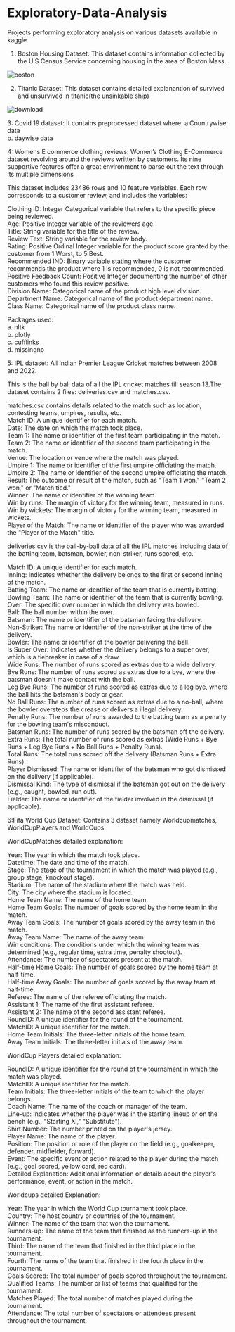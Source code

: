 # Exploratory-Data-Analysis
Projects performing exploratory analysis on various datasets available in kaggle

1. Boston Housing Dataset: This dataset contains information collected by the U.S Census Service concerning housing in the area of Boston Mass.

![boston](https://github.com/Riwaj22/Exploratory-Data-Analysis/assets/99485058/2823b70c-3035-40f1-8bd3-f95e262d0e18)


2. Titanic Dataset: This dataset contains detailed explanantion of survived and unsurvived in titanic(the unsinkable ship)


![download](https://github.com/Riwaj22/Exploratory-Data-Analysis/assets/99485058/b42079cb-28d9-419b-ac11-bd827d74cce5)


3: Covid 19 dataset:
It contains preprocessed dataset where:
a.Countrywise data <br>
b. daywise data

4: Womens E commerce clothing reviews:  Women’s Clothing E-Commerce dataset revolving around the reviews written by customers. Its nine supportive features offer a great environment to parse out the text through its multiple dimensions

This dataset includes 23486 rows and 10 feature variables. Each row corresponds to a customer review, and includes the variables:

Clothing ID: Integer Categorical variable that refers to the specific piece being reviewed.<br>
Age: Positive Integer variable of the reviewers age. <br>
Title: String variable for the title of the review. <br>
Review Text: String variable for the review body. <br>
Rating: Positive Ordinal Integer variable for the product score granted by the customer from 1 Worst, to 5 Best. <br>
Recommended IND: Binary variable stating where the customer recommends the product where 1 is recommended, 0 is not recommended. <br>
Positive Feedback Count: Positive Integer documenting the number of other customers who found this review positive. <br>
Division Name: Categorical name of the product high level division. <br>
Department Name: Categorical name of the product department name. <br>
Class Name: Categorical name of the product class name. <br>

Packages used: <br>
a. nltk <br>
b. plotly <br>
c. cufflinks <br>
d. missingno <br>

5: IPL dataset: All Indian Premier League Cricket matches between 2008 and 2022.

This is the ball by ball data of all the IPL cricket matches till season 13.The dataset contains 2 files: deliveries.csv and matches.csv.



matches.csv contains details related to the match such as location, contesting teams, umpires, results, etc. <br>
Match ID: A unique identifier for each match. <br>
Date: The date on which the match took place.<br>
Team 1: The name or identifier of the first team participating in the match.<br>
Team 2: The name or identifier of the second team participating in the match.<br>
Venue: The location or venue where the match was played.<br>
Umpire 1: The name or identifier of the first umpire officiating the match.<br>
Umpire 2: The name or identifier of the second umpire officiating the match.<br>
Result: The outcome or result of the match, such as "Team 1 won," "Team 2 won," or "Match tied."<br>
Winner: The name or identifier of the winning team.<br>
Win by runs: The margin of victory for the winning team, measured in runs.<br>
Win by wickets: The margin of victory for the winning team, measured in wickets.<br>
Player of the Match: The name or identifier of the player who was awarded the "Player of the Match" title.<br>

deliveries.csv is the ball-by-ball data of all the IPL matches including data of the batting team, batsman, bowler, non-striker, runs scored, etc.

Match ID: A unique identifier for each match. <br>
Inning: Indicates whether the delivery belongs to the first or second inning of the match. <br>
Batting Team: The name or identifier of the team that is currently batting. <br>
Bowling Team: The name or identifier of the team that is currently bowling. <br>
Over: The specific over number in which the delivery was bowled. <br>
Ball: The ball number within the over. <br>
Batsman: The name or identifier of the batsman facing the delivery. <br>
Non-Striker: The name or identifier of the non-striker at the time of the delivery. <br>
Bowler: The name or identifier of the bowler delivering the ball. <br>
Is Super Over: Indicates whether the delivery belongs to a super over, which is a tiebreaker in case of a draw. <br>
Wide Runs: The number of runs scored as extras due to a wide delivery. <br>
Bye Runs: The number of runs scored as extras due to a bye, where the batsman doesn't make contact with the ball. <br>
Leg Bye Runs: The number of runs scored as extras due to a leg bye, where the ball hits the batsman's body or gear. <br>
No Ball Runs: The number of runs scored as extras due to a no-ball, where the bowler oversteps the crease or delivers a illegal delivery. <br>
Penalty Runs: The number of runs awarded to the batting team as a penalty for the bowling team's misconduct. <br>
Batsman Runs: The number of runs scored by the batsman off the delivery. <br>
Extra Runs: The total number of runs scored as extras (Wide Runs + Bye Runs + Leg Bye Runs + No Ball Runs + Penalty Runs). <br>
Total Runs: The total runs scored off the delivery (Batsman Runs + Extra Runs).<br>
Player Dismissed: The name or identifier of the batsman who got dismissed on the delivery (if applicable).<br>
Dismissal Kind: The type of dismissal if the batsman got out on the delivery (e.g., caught, bowled, run out).<br>
Fielder: The name or identifier of the fielder involved in the dismissal (if applicable). <br>

6:Fifa World Cup Dataset: 
Contains 3 dataset namely Worldcupmatches, WorldCupPlayers and WorldCups

WorldCupMatches detailed explanation:

Year: The year in which the match took place. <br>
Datetime: The date and time of the match. <br>
Stage: The stage of the tournament in which the match was played (e.g., group stage, knockout stage).<br>
Stadium: The name of the stadium where the match was held.<br>
City: The city where the stadium is located.<br>
Home Team Name: The name of the home team.<br>
Home Team Goals: The number of goals scored by the home team in the match.<br>
Away Team Goals: The number of goals scored by the away team in the match.<br>
Away Team Name: The name of the away team.<br>
Win conditions: The conditions under which the winning team was determined (e.g., regular time, extra time, penalty shootout).<br>
Attendance: The number of spectators present at the match.<br>
Half-time Home Goals: The number of goals scored by the home team at half-time.<br>
Half-time Away Goals: The number of goals scored by the away team at half-time.<br>
Referee: The name of the referee officiating the match.<br>
Assistant 1: The name of the first assistant referee.<br>
Assistant 2: The name of the second assistant referee.<br>
RoundID: A unique identifier for the round of the tournament.<br>
MatchID: A unique identifier for the match.<br>
Home Team Initials: The three-letter initials of the home team.<br>
Away Team Initials: The three-letter initials of the away team.<br>

WorldCup Players detailed explanation:

RoundID: A unique identifier for the round of the tournament in which the match was played. <br>
MatchID: A unique identifier for the match.<br>
Team Initials: The three-letter initials of the team to which the player belongs.<br>
Coach Name: The name of the coach or manager of the team.<br>
Line-up: Indicates whether the player was in the starting lineup or on the bench (e.g., "Starting XI," "Substitute").<br>
Shirt Number: The number printed on the player's jersey.<br>
Player Name: The name of the player.<br>
Position: The position or role of the player on the field (e.g., goalkeeper, defender, midfielder, forward).<br>
Event: The specific event or action related to the player during the match (e.g., goal scored, yellow card, red card).<br>
Detailed Explanation: Additional information or details about the player's performance, event, or action in the match.<br>

Worldcups detailed Explanation:

Year: The year in which the World Cup tournament took place. <br>
Country: The host country or countries of the tournament.<br>
Winner: The name of the team that won the tournament.<br>
Runners-up: The name of the team that finished as the runners-up in the tournament.<br>
Third: The name of the team that finished in the third place in the tournament.<br>
Fourth: The name of the team that finished in the fourth place in the tournament.<br>
Goals Scored: The total number of goals scored throughout the tournament.<br>
Qualified Teams: The number or list of teams that qualified for the tournament.<br>
Matches Played: The total number of matches played during the tournament.<br>
Attendance: The total number of spectators or attendees present throughout the tournament.<br>



